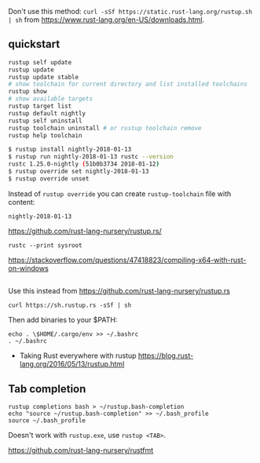 Don't use this method: `curl -sSf https://static.rust-lang.org/rustup.sh | sh` from https://www.rust-lang.org/en-US/downloads.html.

## quickstart

```bash
rustup self update
rustup update
rustup update stable
# show toolchain for current directory and list installed toolchains
rustup show
# show available targets
rustup target list
rustup default nightly
rustup self uninstall
rustup toolchain uninstall # or rustup toolchain remove
rustup help toolchain
```

```bash
$ rustup install nightly-2018-01-13
$ rustup run nightly-2018-01-13 rustc --version
rustc 1.25.0-nightly (51b0b3734 2018-01-12)
$ rustup override set nightly-2018-01-13
$ rustup override unset
```

Instead of `rustup override` you can create `rustup-toolchain` file with content:

`nightly-2018-01-13`

https://github.com/rust-lang-nursery/rustup.rs/

`rustc --print sysroot`

https://stackoverflow.com/questions/47418823/compiling-x64-with-rust-on-windows

##

Use this instead from https://github.com/rust-lang-nursery/rustup.rs

`curl https://sh.rustup.rs -sSf | sh`

Then add binaries to your $PATH:

```
echo . \$HOME/.cargo/env >> ~/.bashrc
. ~/.bashrc
```

- Taking Rust everywhere with rustup https://blog.rust-lang.org/2016/05/13/rustup.html

## Tab completion

```
rustup completions bash > ~/rustup.bash-completion
echo "source ~/rustup.bash-completion" >> ~/.bash_profile
source ~/.bash_profile
```

Doesn't work with `rustup.exe`, use `rustup <TAB>`.

https://github.com/rust-lang-nursery/rustfmt
